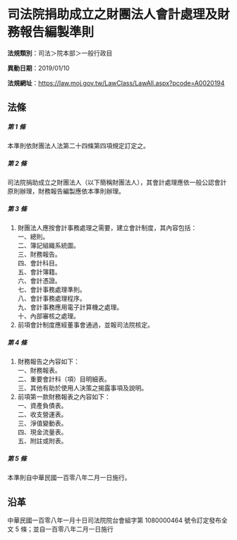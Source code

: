 # 司法院捐助成立之財團法人會計處理及財務報告編製準則


**法規類別**：司法＞院本部＞一般行政目

**異動日期**：2019/01/10  

**法規網址**：https://law.moj.gov.tw/LawClass/LawAll.aspx?pcode=A0020194



## 法條
##### 第 1 條
本準則依財團法人法第二十四條第四項規定訂定之。

##### 第 2 條
司法院捐助成立之財團法人（以下簡稱財團法人），其會計處理應依一般公認會計原則辦理，財務報告編製應依本準則辦理。

##### 第 3 條
1. 財團法人應按會計事務處理之需要，建立會計制度，其內容包括：  
一、總則。  
二、簿記組織系統圖。  
三、財務報告。  
四、會計科目。  
五、會計簿籍。  
六、會計憑證。  
七、會計事務處理準則。  
八、會計事務處理程序。  
九、會計事務應用電子計算機之處理。  
十、內部審核之處理。
1. 前項會計制度應經董事會通過，並報司法院核定。

##### 第 4 條
1. 財務報告之內容如下：  
一、財務報表。  
二、重要會計科（項）目明細表。  
三、其他有助於使用人決策之揭露事項及說明。
1. 前項第一款財務報表之內容如下：  
一、資產負債表。  
二、收支營運表。  
三、淨值變動表。  
四、現金流量表。  
五、附註或附表。

##### 第 5 條
本準則自中華民國一百零八年二月一日施行。

## 沿革
中華民國一百零八年一月十日司法院院台會組字第 1080000464 號令訂定發布全文 5  條；並自一百零八年二月一日施行
